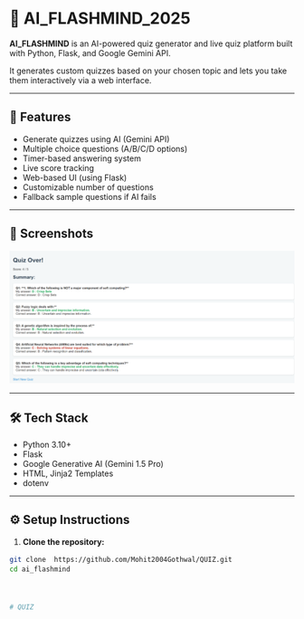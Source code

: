 # 🤖 AI_FLASHMIND_2025

**AI_FLASHMIND** is an AI-powered quiz generator and live quiz platform built with Python, Flask, and Google Gemini API.

It generates custom quizzes based on your chosen topic and lets you take them interactively via a web interface.

---

## 🚀 Features

- Generate quizzes using AI (Gemini API)
- Multiple choice questions (A/B/C/D options)
- Timer-based answering system
- Live score tracking
- Web-based UI (using Flask)
- Customizable number of questions
- Fallback sample questions if AI fails

---

## 📸 Screenshots

![alt text](image-1.png)

---

## 🛠️ Tech Stack

- Python 3.10+
- Flask
- Google Generative AI (Gemini 1.5 Pro)
- HTML, Jinja2 Templates
- dotenv

---

## ⚙️ Setup Instructions

1. **Clone the repository:**

```bash
git clone  https://github.com/Mohit2004Gothwal/QUIZ.git
cd ai_flashmind



#   Q U I Z 
 
 